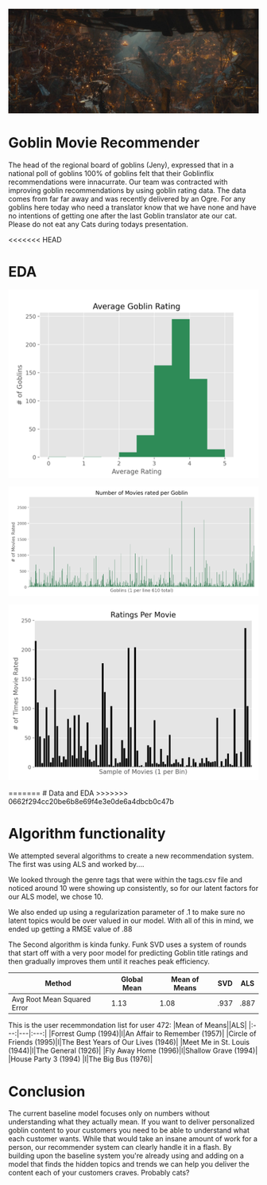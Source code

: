 ![Goblin Cav](images/goblintown.jpg)

# Goblin Movie Recommender
The head of the regional board of goblins (Jeny), expressed that in a national poll of goblins 100% of goblins felt that their Goblinflix recommendations were innacurrate. Our team was contracted with improving goblin recommendations by using goblin rating data. The data comes from far far away and was recently delivered by an Ogre. For any goblins here today who need a translator know that we have none and have no intentions of getting one after the last Goblin translator ate our cat. Please do not eat any Cats during todays presentation.

<<<<<<< HEAD
# EDA
<p align="center">
<img src="images/avg_gob_rat.png">
</p>

<p align="center">
<img src="images/movies_per_goblins.png">
</p>

<p align="center">
<img src="images/rat_per_movie.png">
</p>
=======
# Data and EDA
>>>>>>> 0662f294cc20be6b8e69f4e3e0de6a4dbcb0c47b

# Algorithm functionality
We attempted several algorithms to create a new recommendation system. The first was using ALS and worked by....

We looked through the genre tags that were within the tags.csv file and noticed around 10 were showing up consistently, so for our latent factors for our ALS model, we chose 10.

We also ended up using a regularization parameter of .1 to make sure no latent topics would be over valued in our model.
With all of this in mind, we ended up getting a RMSE value of .88

The Second algorithm is kinda funky. Funk SVD uses a system of rounds that start off with a very poor model for predicting Goblin title ratings and then gradually improves them until it reaches peak efficiency.


| Method | Global Mean | Mean of Means | SVD |ALS|
|-----------------------------|-------------|---------------|------|---|
| Avg Root Mean Squared Error | 1.13 | 1.08 | .937 | .887|



This is the user recemmondation list for user 472:
|Mean of Means||ALS|
|:---:|---|:---:|
|Forrest Gump (1994)|l|An Affair to Remember (1957)|
|Circle of Friends (1995)|l|The Best Years of Our Lives (1946)|
|Meet Me in St. Louis (1944)|l|The General (1926)|
|Fly Away Home (1996)|l|Shallow Grave (1994)|
|House Party 3 (1994) |l|The Big Bus (1976)|


# Conclusion
The current baseline model focuses only on numbers without understanding what they actually mean. If you want to deliver personalized goblin content to your customers you need to be able to understand what each customer wants. While that would take an insane amount of work for a person, our recommender system can clearly handle it in a flash. By building upon the baseline system you're already using and adding on a model that finds the hidden topics and trends we can help you deliver the content each of your customers craves. Probably cats?